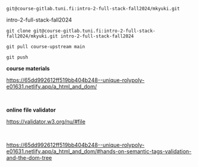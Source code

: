 ```
git@course-gitlab.tuni.fi:intro-2-full-stack-fall2024/mkyuki.git
```

intro-2-full-stack-fall2024

```
git clone git@course-gitlab.tuni.fi:intro-2-full-stack-fall2024/mkyuki.git intro-2-full-stack-fall2024

git pull course-upstream main

git push

```

**course materials**

https://65dd992612ff519bb404b248--unique-rolypoly-e01631.netlify.app/a_html_and_dom/

<br>

**online file validator**

https://validator.w3.org/nu/#file

<br>


https://65dd992612ff519bb404b248--unique-rolypoly-e01631.netlify.app/a_html_and_dom/#hands-on-semantic-tags-validation-and-the-dom-tree
